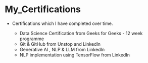 # My_Certifications

   - Certifications which I have completed over time.
     
     - Data Science Certification from Geeks for Geeks - 12 week programme
     - Git & GitHub from Unstop and LinkedIn
     - Generative AI , NLP & LLM from LinkedIn
     - NLP implementation using TensorFlow from LinkedIn 
